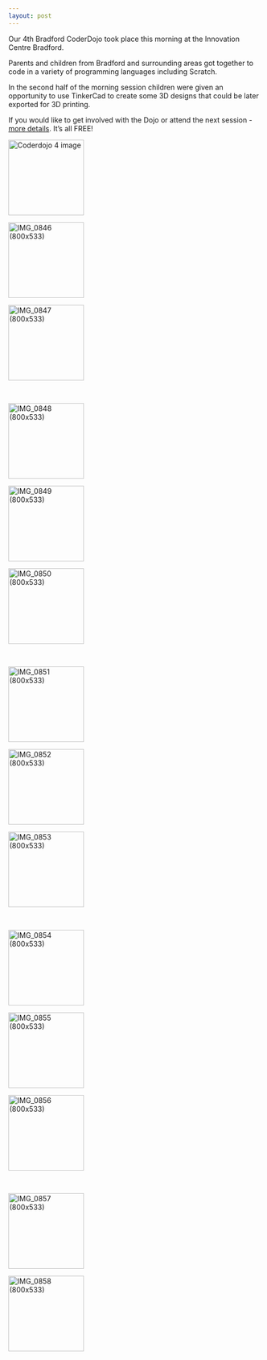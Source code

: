 ```yaml
---
layout: post
---
```

Our 4th Bradford CoderDojo took place this morning at the Innovation Centre Bradford.

Parents and children from Bradford and surrounding areas got together to code in a variety of programming languages including Scratch.

In the second half of the morning session children were given an opportunity to use TinkerCad to create some 3D designs that could be later exported for 3D printing.

If you would like to get involved with the Dojo or attend the next session - [more details](http://www.ticbradford.com/coderdojo). It’s all FREE!

<div id="gallery-1" class="gallery galleryid-2511 gallery-columns-3 gallery-size-thumbnail"><dl class="gallery-item">
			<dt class="gallery-icon landscape">
				<a href="http://theblog.is/lac/2015/03/21/coderdojo-4/img_0845-800x533/"><img width="150" height="150" src="http://theblog.is/lac/files/2015/03/IMG_0845-800x533-150x150.jpg" class="attachment-thumbnail size-thumbnail" alt="Coderdojo 4 image"></a>
			</dt></dl><dl class="gallery-item">
			<dt class="gallery-icon landscape">
				<a href="http://theblog.is/lac/2015/03/21/coderdojo-4/img_0846-800x533/"><img width="150" height="150" src="http://theblog.is/lac/files/2015/03/IMG_0846-800x533-150x150.jpg" class="attachment-thumbnail size-thumbnail" alt="IMG_0846 (800x533)"></a>
			</dt></dl><dl class="gallery-item">
			<dt class="gallery-icon landscape">
				<a href="http://theblog.is/lac/2015/03/21/coderdojo-4/img_0847-800x533/"><img width="150" height="150" src="http://theblog.is/lac/files/2015/03/IMG_0847-800x533-150x150.jpg" class="attachment-thumbnail size-thumbnail" alt="IMG_0847 (800x533)"></a>
			</dt></dl><br style="clear: both"><dl class="gallery-item">
			<dt class="gallery-icon landscape">
				<a href="http://theblog.is/lac/2015/03/21/coderdojo-4/img_0848-800x533/"><img width="150" height="150" src="http://theblog.is/lac/files/2015/03/IMG_0848-800x533-150x150.jpg" class="attachment-thumbnail size-thumbnail" alt="IMG_0848 (800x533)"></a>
			</dt></dl><dl class="gallery-item">
			<dt class="gallery-icon landscape">
				<a href="http://theblog.is/lac/2015/03/21/coderdojo-4/img_0849-800x533/"><img width="150" height="150" src="http://theblog.is/lac/files/2015/03/IMG_0849-800x533-150x150.jpg" class="attachment-thumbnail size-thumbnail" alt="IMG_0849 (800x533)"></a>
			</dt></dl><dl class="gallery-item">
			<dt class="gallery-icon landscape">
				<a href="http://theblog.is/lac/2015/03/21/coderdojo-4/img_0850-800x533/"><img width="150" height="150" src="http://theblog.is/lac/files/2015/03/IMG_0850-800x533-150x150.jpg" class="attachment-thumbnail size-thumbnail" alt="IMG_0850 (800x533)"></a>
			</dt></dl><br style="clear: both"><dl class="gallery-item">
			<dt class="gallery-icon landscape">
				<a href="http://theblog.is/lac/2015/03/21/coderdojo-4/img_0851-800x533/"><img width="150" height="150" src="http://theblog.is/lac/files/2015/03/IMG_0851-800x533-150x150.jpg" class="attachment-thumbnail size-thumbnail" alt="IMG_0851 (800x533)"></a>
			</dt></dl><dl class="gallery-item">
			<dt class="gallery-icon landscape">
				<a href="http://theblog.is/lac/2015/03/21/coderdojo-4/img_0852-800x533/"><img width="150" height="150" src="http://theblog.is/lac/files/2015/03/IMG_0852-800x533-150x150.jpg" class="attachment-thumbnail size-thumbnail" alt="IMG_0852 (800x533)"></a>
			</dt></dl><dl class="gallery-item">
			<dt class="gallery-icon landscape">
				<a href="http://theblog.is/lac/2015/03/21/coderdojo-4/img_0853-800x533/"><img width="150" height="150" src="http://theblog.is/lac/files/2015/03/IMG_0853-800x533-150x150.jpg" class="attachment-thumbnail size-thumbnail" alt="IMG_0853 (800x533)"></a>
			</dt></dl><br style="clear: both"><dl class="gallery-item">
			<dt class="gallery-icon landscape">
				<a href="http://theblog.is/lac/2015/03/21/coderdojo-4/img_0854-800x533/"><img width="150" height="150" src="http://theblog.is/lac/files/2015/03/IMG_0854-800x533-150x150.jpg" class="attachment-thumbnail size-thumbnail" alt="IMG_0854 (800x533)"></a>
			</dt></dl><dl class="gallery-item">
			<dt class="gallery-icon landscape">
				<a href="http://theblog.is/lac/2015/03/21/coderdojo-4/img_0855-800x533/"><img width="150" height="150" src="http://theblog.is/lac/files/2015/03/IMG_0855-800x533-150x150.jpg" class="attachment-thumbnail size-thumbnail" alt="IMG_0855 (800x533)"></a>
			</dt></dl><dl class="gallery-item">
			<dt class="gallery-icon landscape">
				<a href="http://theblog.is/lac/2015/03/21/coderdojo-4/img_0856-800x533/"><img width="150" height="150" src="http://theblog.is/lac/files/2015/03/IMG_0856-800x533-150x150.jpg" class="attachment-thumbnail size-thumbnail" alt="IMG_0856 (800x533)"></a>
			</dt></dl><br style="clear: both"><dl class="gallery-item">
			<dt class="gallery-icon landscape">
				<a href="http://theblog.is/lac/2015/03/21/coderdojo-4/img_0857-800x533/"><img width="150" height="150" src="http://theblog.is/lac/files/2015/03/IMG_0857-800x533-150x150.jpg" class="attachment-thumbnail size-thumbnail" alt="IMG_0857 (800x533)"></a>
			</dt></dl><dl class="gallery-item">
			<dt class="gallery-icon landscape">
				<a href="http://theblog.is/lac/2015/03/21/coderdojo-4/img_0858-800x533/"><img width="150" height="150" src="http://theblog.is/lac/files/2015/03/IMG_0858-800x533-150x150.jpg" class="attachment-thumbnail size-thumbnail" alt="IMG_0858 (800x533)"></a>
			</dt></dl>
			<br style="clear: both">
		</div>    
